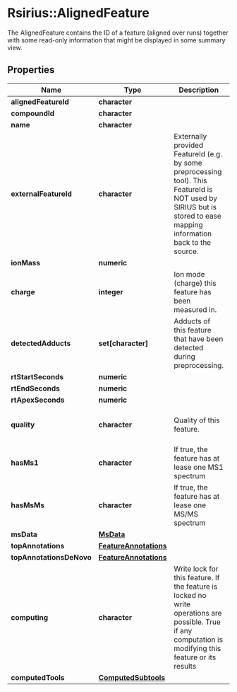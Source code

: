 # Rsirius::AlignedFeature

The AlignedFeature contains the ID of a feature (aligned over runs) together with some read-only information  that might be displayed in some summary view.

## Properties
Name | Type | Description | Notes
------------ | ------------- | ------------- | -------------
**alignedFeatureId** | **character** |  | [optional] 
**compoundId** | **character** |  | [optional] 
**name** | **character** |  | [optional] 
**externalFeatureId** | **character** | Externally provided FeatureId (e.g. by some preprocessing tool).  This FeatureId is NOT used by SIRIUS but is stored to ease mapping information back to the source. | [optional] 
**ionMass** | **numeric** |  | [optional] 
**charge** | **integer** | Ion mode (charge) this feature has been measured in. | 
**detectedAdducts** | **set[character]** | Adducts of this feature that have been detected during preprocessing. | 
**rtStartSeconds** | **numeric** |  | [optional] 
**rtEndSeconds** | **numeric** |  | [optional] 
**rtApexSeconds** | **numeric** |  | [optional] 
**quality** | **character** | Quality of this feature. | [optional] [Enum: [NOT_APPLICABLE, LOWEST, BAD, DECENT, GOOD]] 
**hasMs1** | **character** | If true, the feature has at lease one MS1 spectrum | [optional] 
**hasMsMs** | **character** | If true, the feature has at lease one MS/MS spectrum | [optional] 
**msData** | [**MsData**](MsData.md) |  | [optional] 
**topAnnotations** | [**FeatureAnnotations**](FeatureAnnotations.md) |  | [optional] 
**topAnnotationsDeNovo** | [**FeatureAnnotations**](FeatureAnnotations.md) |  | [optional] 
**computing** | **character** | Write lock for this feature. If the feature is locked no write operations are possible.  True if any computation is modifying this feature or its results | [optional] 
**computedTools** | [**ComputedSubtools**](ComputedSubtools.md) |  | [optional] 


